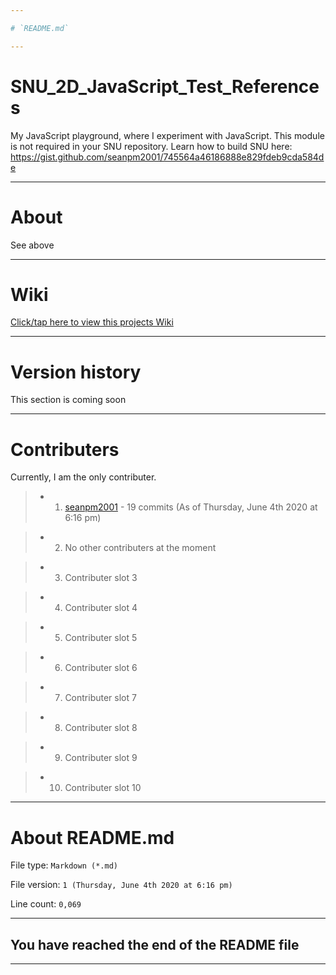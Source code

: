 ```yaml
---

# `README.md`

---
```


# SNU_2D_JavaScript_Test_References
My JavaScript playground, where I experiment with JavaScript. This module is not required in your SNU repository. Learn how to build SNU here: https://gist.github.com/seanpm2001/745564a46186888e829fdeb9cda584de

---

# About

See above

---

# Wiki

[Click/tap here to view this projects Wiki](https://github.com/seanpm2001/SNU_2D_JavaScript_Test_References/wiki)

---

# Version history

This section is coming soon

---

# Contributers

Currently, I am the only contributer.

> * 1. [seanpm2001](https://github.com/seanpm2001/) - 19 commits (As of Thursday, June 4th 2020 at 6:16 pm)

> * 2. No other contributers at the moment

> * 3. Contributer slot 3

> * 4. Contributer slot 4

> * 5. Contributer slot 5

> * 6. Contributer slot 6

> * 7. Contributer slot 7

> * 8. Contributer slot 8

> * 9. Contributer slot 9

> * 10. Contributer slot 10

---

# About README.md

File type: `Markdown (*.md)`

File version: `1 (Thursday, June 4th 2020 at 6:16 pm)`

Line count: `0,069`

---

## You have reached the end of the README file

---
